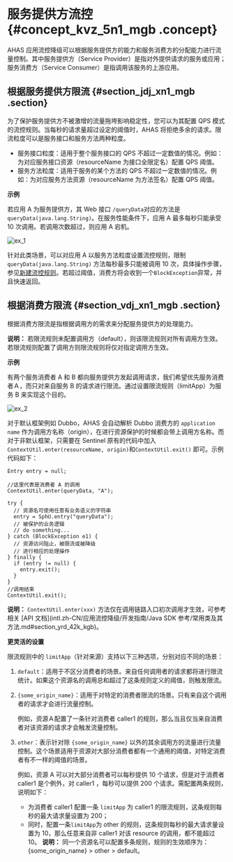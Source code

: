 # 服务提供方流控 {#concept_kvz_5n1_mgb .concept}

AHAS 应用流控降级可以根据服务提供方的能力和服务消费方的分配能力进行流量控制。其中服务提供方（Service Provider）是指对外提供请求的服务或应用；服务消费方（Service Consumer）是指调用该服务的上游应用。

## 根据服务提供方限流 {#section_jdj_xn1_mgb .section}

为了保护服务提供方不被激增的流量拖垮影响稳定性，您可以为其配置 QPS 模式的流控规则。当每秒的请求量超过设定的阈值时，AHAS 将拒绝多余的请求。限流粒度可以是服务接口和服务方法两种粒度。

-   服务接口粒度：适用于整个服务接口的 QPS 不超过一定数值的情况。例如：为对应服务接口资源（resourceName 为接口全限定名）配置 QPS 阈值。
-   服务方法粒度：适用于服务的某个方法的 QPS 不超过一定数值的情况。例如：为对应服务方法资源（resourceName 为方法签名）配置 QPS 阈值。

**示例**

若应用 A 为服务提供方，其 Web 接口 `/queryData`对应的方法是`queryData(java.lang.String)`。在服务性能条件下，应用 A 最多每秒只能承受 10 次调用。若调用次数超过，则应用 A 宕机。

![ex_1](http://static-aliyun-doc.oss-cn-hangzhou.aliyuncs.com/assets/img/105442/156567626254954_zh-CN.png)

针对此类场景，可以对应用 A 以服务方法粒度设置流控规则，限制 `queryData(java.lang.String)` 方法每秒最多只能被调用 10 次，具体操作步骤，参见[新建流控规则](intl.zh-CN/应用流控降级/控制台指南/流控规则.md#section_yks_qfd_kgb)。若超过阈值，消费方将会收到一个`BlockException`异常，并且快速返回。

## 根据消费方限流 {#section_vdj_xn1_mgb .section}

根据消费方限流是指根据调用方的需求来分配服务提供方的处理能力。

**说明：** 若限流规则未配置调用方（default），则该限流规则对所有调用方生效。若限流规则配置了调用方则限流规则将仅对指定调用方生效。

**示例**

有两个服务消费者 A 和 B 都向服务提供方发起调用请求，我们希望优先服务消费者Ａ，而只对来自服务 B 的请求进行限流。通过设置限流规则（limitApp）为服务 B 来实现这个目的。

![ex_2](http://static-aliyun-doc.oss-cn-hangzhou.aliyuncs.com/assets/img/105442/156567626254956_zh-CN.png)

对于默认框架例如 Dubbo，AHAS 会自动解析 Dubbo 消费方的 `application name` 作为调用方名称（origin），在进行资源保护的时候都会带上调用方名称。而对于非默认框架，只需要在 Sentinel 原有的代码中加入 `ContextUtil.enter(resourceName, origin)`和`ContextUtil.exit()` 即可。示例代码如下：

``` {#codeblock_fd4_lv4_a7r}
Entry entry = null;

//这里代表是消费者 A 的调用
ContextUtil.enter(queryData, "A");

try {
  // 资源名可使用任意有业务语义的字符串
  entry = SphU.entry("queryData");
  // 被保护的业务逻辑
  // do something...
} catch (BlockException e1) {
  // 资源访问阻止，被限流或被降级
  // 进行相应的处理操作
} finally {
  if (entry != null) {
    entry.exit();
  }
}
//调用结束
ContextUtil.exit();
```

**说明：** `ContextUtil.enter(xxx)` 方法仅在调用链路入口初次调用才生效，可参考相关 [API 文档](intl.zh-CN/应用流控降级/开发指南/Java SDK 参考/常用类及其方法.md#section_yrd_42k_kgb)。

**更灵活的设置**

限流规则中的 `limitApp`（针对来源）支持以下三种选项，分别对应不同的场景：

1.  `default`：适用于不区分消费者的场景。来自任何调用者的请求都将进行限流统计。如果这个资源名的调用总和超过了这条规则定义的阈值，则触发限流。
2.  `{some_origin_name}`：适用于对特定的消费者限流的场景。只有来自这个调用者的请求才会进行流量控制。

    例如，资源Ａ配置了一条针对消费者 caller1 的规则，那么当且仅当来自消费者对该资源的请求才会触发流量控制。

3.  `other`：表示针对除 `{some_origin_name}` 以外的其余调用方的流量进行流量控制。这个场景适用于资源对大部分消费者都有一个通用的阈值，对特定消费者有不一样的阈值的场景。

    例如，资源 A 可以对大部分消费者可以每秒提供 10 个请求，但是对于消费者 caller1 是个例外，对 caller1 ，每秒可以提供 200 个请求。需配置两条规则，说明如下：

    -   为消费者 caller1 配置一条 `limitApp` 为 caller1 的限流规则，这条规则每秒的最大请求量设置为 200；
    -   同时，配置一条`limitApp`为 other 的规则，这条规则每秒的最大请求量设置为 10，那么任意来自非 caller1 对该 resource 的调用，都不能超过 10。
    **说明：** 同一个资源名可以配置多条规则，规则的生效顺序为：\{some\_origin\_name\} \> other \> default。


